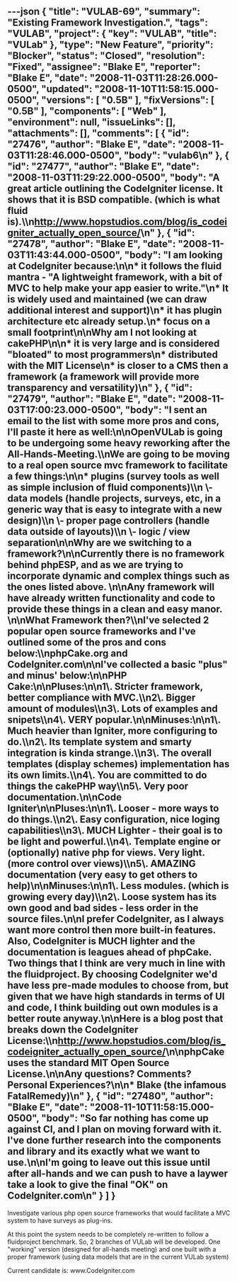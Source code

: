 ---json
{
  "title": "VULAB-69",
  "summary": "Existing Framework Investigation.",
  "tags": "VULAB",
  "project": {
    "key": "VULAB",
    "title": "VULab"
  },
  "type": "New Feature",
  "priority": "Blocker",
  "status": "Closed",
  "resolution": "Fixed",
  "assignee": "Blake E",
  "reporter": "Blake E",
  "date": "2008-11-03T11:28:26.000-0500",
  "updated": "2008-11-10T11:58:15.000-0500",
  "versions": [
    "0.5B"
  ],
  "fixVersions": [
    "0.5B"
  ],
  "components": [
    "Web"
  ],
  "environment": null,
  "issueLinks": [],
  "attachments": [],
  "comments": [
    {
      "id": "27476",
      "author": "Blake E",
      "date": "2008-11-03T11:28:46.000-0500",
      "body": "vulab6\n"
    },
    {
      "id": "27477",
      "author": "Blake E",
      "date": "2008-11-03T11:29:22.000-0500",
      "body": "A great article outlining the CodeIgniter license. It shows that it is BSD compatible. (which is what fluid is).\\\n<http://www.hopstudios.com/blog/is_codeigniter_actually_open_source/>\n"
    },
    {
      "id": "27478",
      "author": "Blake E",
      "date": "2008-11-03T11:43:44.000-0500",
      "body": "I am looking at CodeIgniter because:\n\n* it follows the fluid mantra - \"A lightweight framework, with a bit of MVC to help make your app easier to write.\"\n* It is widely used and maintained (we can draw additional interest and support)\n* it has plugin architecture etc already setup.\n* focus on a small footprint\n\nWhy am I not looking at cakePHP\n\n* it is very large and is considered \"bloated\" to most programmers\n* distributed with the MIT License\n* is closer to a CMS then a framework (a framework will provide more transparency and versatility)\n"
    },
    {
      "id": "27479",
      "author": "Blake E",
      "date": "2008-11-03T17:00:23.000-0500",
      "body": "I sent an email to the list with some more pros and cons, I'll paste it here as well:\n\nOpenVULab is going to be undergoing some heavy reworking after the All-Hands-Meeting.\\\nWe are going to be moving to a real open source mvc framework to facilitate a few things:\n\n* plugins (survey tools as well as simple inclusion of fluid components)\\\n  &#x9;\\- data models (handle projects, surveys, etc, in a generic way that is easy to integrate with a new design)\\\n  &#x9;\\- proper page controllers (handle data outside of layouts)\\\n  &#x9;\\- logic / view separation\n\nWhy are we switching to a framework?\n\nCurrently there is no framework behind phpESP, and as we are trying to incorporate dynamic and complex things such as the ones listed above.&#x20;\n\nAny framework will have already written functionality and code to provide these things in a clean and easy manor.&#x20;\n\nWhat Framework then?\\\nI've selected 2 popular open source frameworks and I've outlined some of the pros and cons below:\\\nphpCake.org and CodeIgniter.com\n\nI've collected a basic \"plus\" and minus' below:\n\nPHP Cake:\n\nPluses:\n\n1\\. Stricter framework, better compliance with MVC.\\\n2\\. Bigger amount of modules\\\n3\\. Lots of examples and snipets\\\n4\\. VERY popular.\n\nMinuses:\n\n1\\. Much heavier than Igniter, more configuring to do.\\\n2\\. Its template system and smarty integration is kinda strange.\\\n3\\. The overall templates (display schemes) implementation has its own limits.\\\n4\\. You are committed to do things the cakePHP way\\\n5\\. Very poor documentation.\n\nCode Igniter\n\nPluses:\n\n1\\. Looser - more ways to do things.\\\n2\\. Easy configuration, nice loging capabilities\\\n3\\. MUCH Lighter - their goal is to be light and powerful.\\\n4\\. Template engine or (optionally) native php for views. Very light. (more control over views)\\\n5\\. AMAZING documentation (very easy to get others to help)\n\nMinuses:\n\n1\\. Less modules. (which is growing every day)\\\n2\\. Loose system has its own good and bad sides - less order in the source files.\n\nI prefer CodeIgniter, as I always want more control then more built-in features. Also, CodeIgniter is MUCH lighter and the documentation is leagues ahead of phpCake. Two things that I think are very much in line with the fluidproject. By choosing CodeIgniter we'd have less pre-made modules to choose from, but given that we have high standards in terms of UI and code, I think building out own modules is a better route anyway.\n\nHere is a blog post that breaks down the CodeIgniter License:\\\n<http://www.hopstudios.com/blog/is_codeigniter_actually_open_source/>\n\nphpCake uses the standard MIT Open Source License.\n\nAny questions? Comments? Personal Experiences?\n\n* Blake (the infamous FatalRemedy)\n"
    },
    {
      "id": "27480",
      "author": "Blake E",
      "date": "2008-11-10T11:58:15.000-0500",
      "body": "So far nothing has come up against CI, and I plan on moving forward with it. I've done further research into the components and library and its exactly what we want to use.\n\nI'm going to leave out this issue until after all-hands and we can push to have a laywer take a look to give the final \"OK\" on CodeIgniter.com\n"
    }
  ]
}
---
Investigate various php open source frameworks that would facilitate a MVC system to have surveys as plug-ins.

At this point the system needs to be completely re-written to follow a fluidproject benchmark. So, 2 branches of VULab will be developed. One "working" version (designed for all-hands meeting) and one built with a proper framework (using data models that are in the current VULab system)

Current candidate is: www\.CodeIgniter.com

        